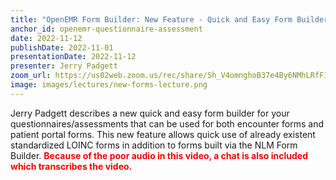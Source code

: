 ```yaml
---
title: "OpenEMR Form Builder: New Feature - Quick and Easy Form Builder"
anchor_id: openemr-questionnaire-assessment
date: 2022-11-12
publishDate: 2022-11-01
presentationDate: 2022-11-12
presenter: Jerry Padgett
zoom_url: https://us02web.zoom.us/rec/share/Sh_V4omnghoB37e4By6NMhLRfF1m5uGn6F77nINBRLZd3c3jTYKFjKuVdrX54ntG.W2855w7SViRh0C-a
image: images/lectures/new-forms-lecture.png
---
```


Jerry Padgett describes a new quick and easy form builder for your questionnaires/assessments that can be used for both encounter forms and patient portal forms. This new feature allows quick use of already existent standardized LOINC forms in addition to forms built via the NLM Form Builder. <span style="color: red; font-weight: bold;" >Because of the poor audio in this video, a chat is also included which transcribes the video.</span>
<!--more -->
